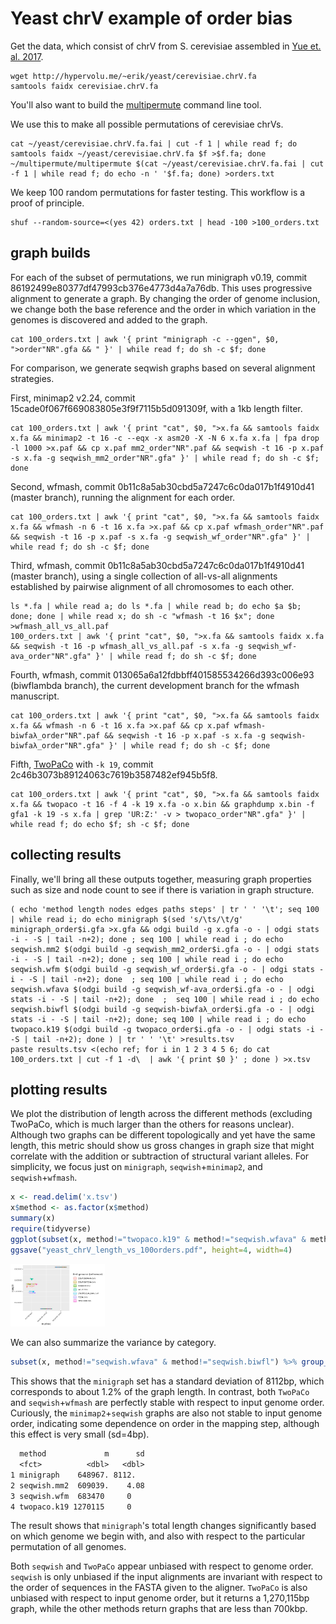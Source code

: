 # Yeast chrV example of order bias

Get the data, which consist of chrV from S. cerevisiae assembled in [Yue et. al. 2017](https://doi.org/10.1038/ng.3847).

```shell
wget http://hypervolu.me/~erik/yeast/cerevisiae.chrV.fa
samtools faidx cerevisiae.chrV.fa
```

You'll also want to build the [multipermute](https://github.com/ekg/multipermute) command line tool.

We use this to make all possible permutations of cerevisiae chrVs.

```shell
cat ~/yeast/cerevisiae.chrV.fa.fai | cut -f 1 | while read f; do samtools faidx ~/yeast/cerevisiae.chrV.fa $f >$f.fa; done
~/multipermute/multipermute $(cat ~/yeast/cerevisiae.chrV.fa.fai | cut -f 1 | while read f; do echo -n ' '$f.fa; done) >orders.txt
```

We keep 100 random permutations for faster testing. This workflow is a proof of principle.

```shell
shuf --random-source=<(yes 42) orders.txt | head -100 >100_orders.txt
```

## graph builds

For each of the subset of permutations, we run minigraph v0.19, commit 86192499e80377df47993cb376e4773d4a7a76db.
This uses progressive alignment to generate a graph.
By changing the order of genome inclusion, we change both the base reference and the order in which variation in the genomes is discovered and added to the graph.

```shell
cat 100_orders.txt | awk '{ print "minigraph -c --ggen", $0, ">order"NR".gfa && " }' | while read f; do sh -c $f; done
```

For comparison, we generate seqwish graphs based on several alignment strategies.

First, minimap2 v2.24, commit 15cade0f067f669083805e3f9f7115b5d091309f, with a 1kb length filter.

```shell
cat 100_orders.txt | awk '{ print "cat", $0, ">x.fa && samtools faidx x.fa && minimap2 -t 16 -c --eqx -x asm20 -X -N 6 x.fa x.fa | fpa drop -l 1000 >x.paf && cp x.paf mm2_order"NR".paf && seqwish -t 16 -p x.paf -s x.fa -g seqwish_mm2_order"NR".gfa" }' | while read f; do sh -c $f; done
```

Second, wfmash, commit 0b11c8a5ab30cbd5a7247c6c0da017b1f4910d41 (master branch), running the alignment for each order.

```shell
cat 100_orders.txt | awk '{ print "cat", $0, ">x.fa && samtools faidx x.fa && wfmash -n 6 -t 16 x.fa >x.paf && cp x.paf wfmash_order"NR".paf && seqwish -t 16 -p x.paf -s x.fa -g seqwish_wf_order"NR".gfa" }' | while read f; do sh -c $f; done
```

Third, wfmash, commit 0b11c8a5ab30cbd5a7247c6c0da017b1f4910d41 (master branch), using a single collection of all-vs-all alignments established by pairwise alignment of all chromosomes to each other.

```shell
ls *.fa | while read a; do ls *.fa | while read b; do echo $a $b; done; done | while read x; do sh -c "wfmash -t 16 $x"; done >wfmash_all_vs_all.paf
100_orders.txt | awk '{ print "cat", $0, ">x.fa && samtools faidx x.fa && seqwish -t 16 -p wfmash_all_vs_all.paf -s x.fa -g seqwish_wf-ava_order"NR".gfa" }' | while read f; do sh -c $f; done
```

Fourth, wfmash, commit 013065a6a12fdbbff401585534266d393c006e93 (biwflambda branch), the current development branch for the wfmash manuscript.

```shell
cat 100_orders.txt | awk '{ print "cat", $0, ">x.fa && samtools faidx x.fa && wfmash -n 6 -t 16 x.fa >x.paf && cp x.paf wfmash-biwfaλ_order"NR".paf && seqwish -t 16 -p x.paf -s x.fa -g seqwish-biwfaλ_order"NR".gfa" }' | while read f; do sh -c $f; done
```

Fifth, [TwoPaCo](https://github.com/medvedevgroup/TwoPaCo) with `-k 19`, commit 2c46b3073b89124063c7619b3587482ef945b5f8.

```shell
cat 100_orders.txt | awk '{ print "cat", $0, ">x.fa && samtools faidx x.fa && twopaco -t 16 -f 4 -k 19 x.fa -o x.bin && graphdump x.bin -f gfa1 -k 19 -s x.fa | grep 'UR:Z:' -v > twopaco_order"NR".gfa" }' | while read f; do echo $f; sh -c $f; done
```

## collecting results

Finally, we'll bring all these outputs together, measuring graph properties such as size and node count to see if there is variation in graph structure.

```shell
( echo 'method length nodes edges paths steps' | tr ' ' '\t'; seq 100 | while read i; do echo minigraph $(sed 's/\ts/\t/g' minigraph_order$i.gfa >x.gfa && odgi build -g x.gfa -o - | odgi stats -i - -S | tail -n+2); done ; seq 100 | while read i ; do echo seqwish.mm2 $(odgi build -g seqwish_mm2_order$i.gfa -o - | odgi stats -i - -S | tail -n+2); done ; seq 100 | while read i ; do echo seqwish.wfm $(odgi build -g seqwish_wf_order$i.gfa -o - | odgi stats -i - -S | tail -n+2); done  ; seq 100 | while read i ; do echo seqwish.wfava $(odgi build -g seqwish_wf-ava_order$i.gfa -o - | odgi stats -i - -S | tail -n+2); done  ;  seq 100 | while read i ; do echo seqwish.biwfl $(odgi build -g seqwish-biwfaλ_order$i.gfa -o - | odgi stats -i - -S | tail -n+2); done; seq 100 | while read i ; do echo twopaco.k19 $(odgi build -g twopaco_order$i.gfa -o - | odgi stats -i - -S | tail -n+2); done ) | tr ' ' '\t' >results.tsv
paste results.tsv <(echo ref; for i in 1 2 3 4 5 6; do cat 100_orders.txt | cut -f 1 -d\  | awk '{ print $0 }' ; done ) >x.tsv
```

## plotting results

We plot the distribution of length across the different methods (excluding TwoPaCo, which is much larger than the others for reasons unclear).
Although two graphs can be different topologically and yet have the same length, this metric should show us gross changes in graph size that might correlate with the addition or subtraction of structural variant alleles.
For simplicity, we focus just on `minigraph`, `seqwish`+`minimap2`, and `seqwish`+`wfmash`.

```R
x <- read.delim('x.tsv')
x$method <- as.factor(x$method)
summary(x)
require(tidyverse)
ggplot(subset(x, method!="twopaco.k19" & method!="seqwish.wfava" & method!="seqwish.biwfl"), aes(y=length, x=method, color=ref)) + geom_boxplot() + geom_quasirandom(alpha=I(1/5)) + scale_color_discrete("first genome (reference)") + theme(axis.text.x = element_text(angle = 45, vjust=1, hjust=1)) ; ggsave("yeast_chrV_length_vs_100orders.png", height=4, width=6)
ggsave("yeast_chrV_length_vs_100orders.pdf", height=4, width=4)
```

<img src="https://raw.githubusercontent.com/pangenome/seqwish-paper/master/manuscript/yeast_chrV_length_vs_100orders.png" alt="chrV yeast order permutation results" height=30% width=30%>

We can also summarize the variance by category.

```R
subset(x, method!="seqwish.wfava" & method!="seqwish.biwfl") %>% group_by(method) %>% summarise(m = mean(length), sd = sqrt(var(length)))
```

This shows that the `minigraph` set has a standard deviation of 8112bp, which corresponds to about 1.2% of the graph length.
In contrast, both `TwoPaCo` and `seqwish`+`wfmash` are perfectly stable with respect to input genome order.
Curiously, the `minimap2`+`seqwish` graphs are also not stable to input genome order, indicating some dependence on order in the mapping step, although this effect is very small (sd=4bp).

```txt
  method             m      sd
  <fct>          <dbl>   <dbl>
1 minigraph    648967. 8112.
2 seqwish.mm2  609039.    4.08
3 seqwish.wfm  683470     0
4 twopaco.k19 1270115     0
```

The result shows that `minigraph`'s total length changes significantly based on which genome we begin with, and also with respect to the particular permutation of all genomes.

Both `seqwish` and `TwoPaCo` appear unbiased with respect to genome order.
`seqwish` is only unbiased if the input alignments are invariant with respect to the order of sequences in the FASTA given to the aligner.
`TwoPaCo` is also unbiased with respect to input genome order, but it returns a 1,270,115bp graph, while the other methods return graphs that are less than 700kbp.
